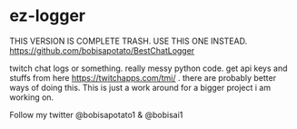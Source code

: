 # ez-logger
THIS VERSION IS COMPLETE TRASH. USE THIS ONE INSTEAD. https://github.com/bobisapotato/BestChatLogger


twitch chat logs or something. really messy python code.
get api keys and stuffs from here https://twitchapps.com/tmi/ .
there are probably better ways of doing this. This is just a work around for a bigger project i am working on.

Follow my twitter @bobisapotato1 & @bobisai1
